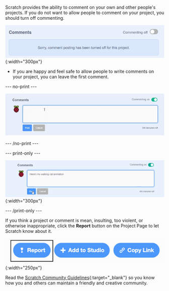 Scratch provides the ability to comment on your own and other people's projects. If you do not want to allow people to comment on your project, you should turn off commenting.

![Commenting off slider above the Comments box.](images/comments-off.png){:width="300px"}

- If you are happy and feel safe to allow people to write comments on your project, you can leave the first comment.

--- no-print ---

![Typing "Here's my walking cat animation" into the Comments box. Commenting on slider is to the right and turned from grey to green.](images/add_comments.gif)

--- /no-print ---

--- print-only ---

![Clicking on the blue "Post" button below the comment to post it.](images/add_comments.png){:width="300px"}

--- /print-only ---

If you think a project or comment is mean, insulting, too violent, or otherwise inappropriate, click the **Report** button on the Project Page to let Scratch know about it.

![Highligted "! Report" button.](images/add_report.png){:width="250px"}

Read the [Scratch Community Guidelines](https://scratch.mit.edu/community_guidelines){:target="_blank"} so you know how you and others can maintain a friendly and creative community.

